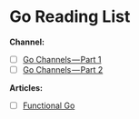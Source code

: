 # Go Reading List

**Channel:**

- [ ] [Go Channels — Part 1](https://engineering.saltside.se/go-channels-part-1-a8f735c911c9)
- [ ] [Go Channels — Part 2](https://engineering.saltside.se/go-channels-part-2-bc9d9c8bad33)

**Articles:**

- [ ] [Functional Go](https://medium.com/@geisonfgfg/functional-go-bc116f4c96a4)
